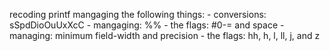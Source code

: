 recoding printf mangaging the following things:
	- conversions: sSpdDioOuUxXcC
	- mangaging: %%
	- the flags: #0-= and space
	- managing: minimum field-width and precision
	- the flags: hh, h, l, ll, j, and z
